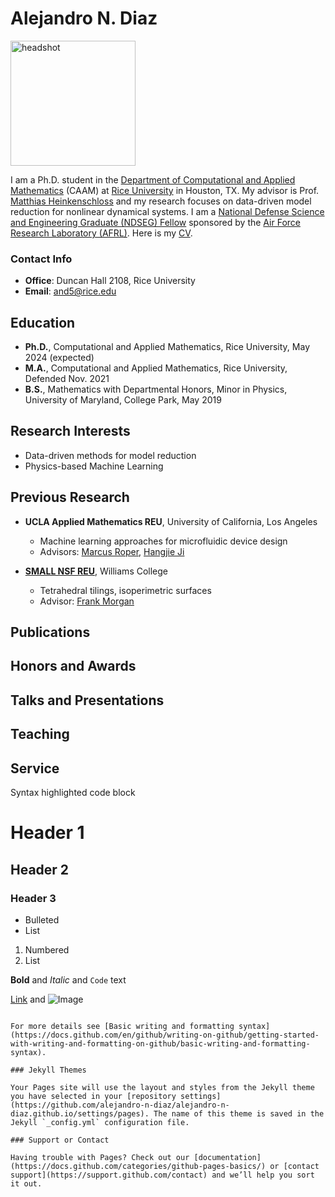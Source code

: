 # Alejandro N. Diaz
<img src="headshot_cropped.png" alt="headshot" width="200"/>

I am a Ph.D. student in the
[Department of Computational and Applied Mathematics](https://caamweb.rice.edu/)  (CAAM) at 
[Rice University](https://www.rice.edu/) in Houston, TX. My 
advisor is Prof. [Matthias Heinkenschloss](https://www.caam.rice.edu/~heinken/)
and my research focuses on data-driven model reduction for nonlinear dynamical systems. 
I am a [National Defense Science and Engineering Graduate (NDSEG) Fellow](https://ndseg.org/)
sponsored by the [Air Force Research Laboratory (AFRL)](https://www.afrl.af.mil/). 
Here is my [CV](ad_cv.pdf).

### Contact Info 
- **Office**: Duncan Hall 2108, Rice University
- **Email**: and5@rice.edu

## Education 
- **Ph.D.**, Computational and Applied Mathematics, Rice University, May 2024 (expected)
- **M.A.**, Computational and Applied Mathematics, Rice University, Defended Nov. 2021
- **B.S.**, Mathematics with Departmental Honors, Minor in Physics, University of Maryland, College Park, May 2019

## Research Interests
- Data-driven methods for model reduction
- Physics-based Machine Learning

## Previous Research
- **UCLA Applied Mathematics REU**, University of California, Los Angeles
  - Machine learning approaches for microfluidic device design
  - Advisors: [Marcus Roper](https://www.math.ucla.edu/people/ladder/mroper), [Hangjie Ji](https://hji5.math.ncsu.edu/)

- [**SMALL NSF REU**](https://math.williams.edu/small/), Williams College
  - Tetrahedral tilings, isoperimetric surfaces
  - Advisor: [Frank Morgan](https://math.williams.edu/morgan/)

## Publications

## Honors and Awards

## Talks and Presentations

## Teaching

## Service

Syntax highlighted code block

# Header 1
## Header 2
### Header 3

- Bulleted
- List

1. Numbered
2. List

**Bold** and _Italic_ and `Code` text

[Link](url) and ![Image](src)
```

For more details see [Basic writing and formatting syntax](https://docs.github.com/en/github/writing-on-github/getting-started-with-writing-and-formatting-on-github/basic-writing-and-formatting-syntax).

### Jekyll Themes

Your Pages site will use the layout and styles from the Jekyll theme you have selected in your [repository settings](https://github.com/alejandro-n-diaz/alejandro-n-diaz.github.io/settings/pages). The name of this theme is saved in the Jekyll `_config.yml` configuration file.

### Support or Contact

Having trouble with Pages? Check out our [documentation](https://docs.github.com/categories/github-pages-basics/) or [contact support](https://support.github.com/contact) and we’ll help you sort it out.
